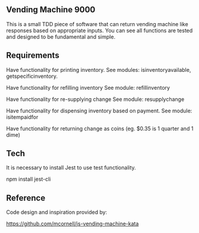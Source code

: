 ## Vending Machine 9000

This is a small TDD piece of software that can return vending machine like responses based on appropriate inputs.
You can see all functions are tested and designed to be fundamental and simple.

## Requirements

Have functionality for printing inventory. See modules: isinventoryavailable, getspecificinventory.

Have functionality for refilling inventory See module: refillinventory

Have functionality for re-supplying change See module: resupplychange

Have functionality for dispensing inventory based on payment. See module: isitempaidfor

Have functionality for returning change as coins (eg. $0.35 is 1 quarter and 1 dime)

## Tech

It is necessary to install Jest to use test functionality.

npm install jest-cli

## Reference

Code design and inspiration provided by:

https://github.com/mcornell/js-vending-machine-kata
